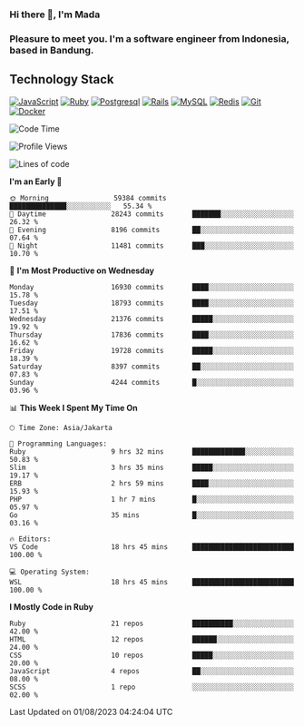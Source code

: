 ### Hi there 👋, I'm Mada
### Pleasure to meet you. I'm a software engineer from Indonesia, based in Bandung.

## Technology Stack

[![JavaScript](https://img.shields.io/badge/-JavaScript-%23F7DF1C?style=flat-square&logo=javascript&logoColor=000000&labelColor=%23F7DF1C&color=%23FFCE5A)](https://www.javascript.com/)
[![Ruby](https://img.shields.io/badge/Ruby-CC342D?style=flat-square&logo=ruby&logoColor=white)](https://www.ruby-lang.org/en/)
[![Postgresql](https://img.shields.io/badge/PostgreSQL-316192?style=flat-square&logo=postgresql&logoColor=ffffff)](https://www.postgresql.org/)
[![Rails](https://img.shields.io/badge/Ruby_on_Rails-CC0000?style=flat-square&logo=ruby-on-rails&logoColor=white)](https://rubyonrails.org/)
[![MySQL](https://img.shields.io/badge/-MySQL-4479A1?style=flat-square&logo=MySQL&logoColor=ffffff)](https://www.mysql.com/)
[![Redis](https://img.shields.io/badge/-Redis-DC382D?style=flat-square&logo=Redis&logoColor=ffffff)](https://redis.io/)
[![Git](https://img.shields.io/badge/-Git-%23F05032?style=flat-square&logo=git&logoColor=%23ffffff)](https://git-scm.com/)
[![Docker](https://img.shields.io/badge/-Docker-2496ED?style=flat-square&logo=docker&logoColor=ffffff)](https://www.docker.com/)
<!--
**madaarya/madaarya** is a ✨ _special_ ✨ repository because its `README.md` (this file) appears on your GitHub profile.

Here are some ideas to get you started:

- 🔭 I’m currently working on ...
- 🌱 I’m currently learning ...
- 👯 I’m looking to collaborate on ...
- 🤔 I’m looking for help with ...
- 💬 Ask me about ...
- 📫 How to reach me: ...
- 😄 Pronouns: ...
- ⚡ Fun fact: ...
-->
<!--START_SECTION:waka-->
![Code Time](http://img.shields.io/badge/Code%20Time-5%2C586%20hrs%2055%20mins-blue)

![Profile Views](http://img.shields.io/badge/Profile%20Views-0-blue)

![Lines of code](https://img.shields.io/badge/From%20Hello%20World%20I%27ve%20Written-40.3%20million%20lines%20of%20code-blue)

**I'm an Early 🐤** 

```text
🌞 Morning                59384 commits       ██████████████░░░░░░░░░░░   55.34 % 
🌆 Daytime                28243 commits       ███████░░░░░░░░░░░░░░░░░░   26.32 % 
🌃 Evening                8196 commits        ██░░░░░░░░░░░░░░░░░░░░░░░   07.64 % 
🌙 Night                  11481 commits       ███░░░░░░░░░░░░░░░░░░░░░░   10.70 % 
```
📅 **I'm Most Productive on Wednesday** 

```text
Monday                   16930 commits       ████░░░░░░░░░░░░░░░░░░░░░   15.78 % 
Tuesday                  18793 commits       ████░░░░░░░░░░░░░░░░░░░░░   17.51 % 
Wednesday                21376 commits       █████░░░░░░░░░░░░░░░░░░░░   19.92 % 
Thursday                 17836 commits       ████░░░░░░░░░░░░░░░░░░░░░   16.62 % 
Friday                   19728 commits       █████░░░░░░░░░░░░░░░░░░░░   18.39 % 
Saturday                 8397 commits        ██░░░░░░░░░░░░░░░░░░░░░░░   07.83 % 
Sunday                   4244 commits        █░░░░░░░░░░░░░░░░░░░░░░░░   03.96 % 
```


📊 **This Week I Spent My Time On** 

```text
🕑︎ Time Zone: Asia/Jakarta

💬 Programming Languages: 
Ruby                     9 hrs 32 mins       █████████████░░░░░░░░░░░░   50.83 % 
Slim                     3 hrs 35 mins       █████░░░░░░░░░░░░░░░░░░░░   19.17 % 
ERB                      2 hrs 59 mins       ████░░░░░░░░░░░░░░░░░░░░░   15.93 % 
PHP                      1 hr 7 mins         █░░░░░░░░░░░░░░░░░░░░░░░░   05.97 % 
Go                       35 mins             █░░░░░░░░░░░░░░░░░░░░░░░░   03.16 % 

🔥 Editors: 
VS Code                  18 hrs 45 mins      █████████████████████████   100.00 % 

💻 Operating System: 
WSL                      18 hrs 45 mins      █████████████████████████   100.00 % 
```

**I Mostly Code in Ruby** 

```text
Ruby                     21 repos            ██████████░░░░░░░░░░░░░░░   42.00 % 
HTML                     12 repos            ██████░░░░░░░░░░░░░░░░░░░   24.00 % 
CSS                      10 repos            █████░░░░░░░░░░░░░░░░░░░░   20.00 % 
JavaScript               4 repos             ██░░░░░░░░░░░░░░░░░░░░░░░   08.00 % 
SCSS                     1 repo              ░░░░░░░░░░░░░░░░░░░░░░░░░   02.00 % 
```




 Last Updated on 01/08/2023 04:24:04 UTC
<!--END_SECTION:waka-->
